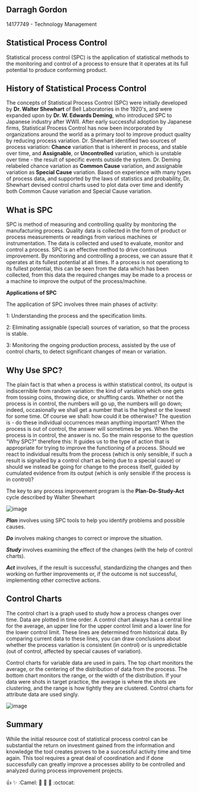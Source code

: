 ## Darragh Gordon
14177749 - Technology Management

## Statistical Process Control

 Statistical process control (SPC) is the application of statistical methods to the monitoring and control of a process to ensure that it operates at its full potential to produce conforming product. 

## History of Statistical Process Control

The concepts of Statistical Process Control (SPC) were initially developed by **Dr. Walter Shewhart** of Bell Laboratories in the 1920's, and were expanded upon by **Dr. W. Edwards Deming**, who introduced SPC to Japanese industry after WWII. After early successful adoption by Japanese firms, Statistical Process Control has now been incorporated by organizations around the world as a primary tool to improve product quality by reducing process variation.
Dr. Shewhart identified two sources of process variation: **Chance** variation that is inherent in process, and stable over time, and **Assignable**, or **Uncontrolled** variation, which is unstable over time - the result of specific events outside the system. Dr. Deming relabeled chance variation as **Common Cause** variation, and assignable variation as **Special Cause** variation.
Based on experience with many types of process data, and supported by the laws of statistics and probability, Dr. Shewhart devised control charts used to plot data over time and identify both Common Cause variation and Special Cause variation.

## What is SPC

SPC is method of measuring and controlling quality by monitoring the manufacturing process. Quality data is collected in the form of product or process measurements or readings from various machines or instrumentation. The data is collected and used to evaluate, monitor and control a process. SPC is an effective method to drive continuous improvement. By monitoring and controlling a process, we can assure that it operates at its fullest potential at all times. If a process is not operationg to its fullest potential, this can be seen from the data which has been collected, from this data the required changes may be made to a process or a machine to improve the output of the process/machine.

**Applications of SPC**

The application of SPC involves three main phases of activity:

1: Understanding the process and the specification limits.

2: Eliminating assignable (special) sources of variation, so that the process is stable.

3: Monitoring the ongoing production process, assisted by the use of control charts, to detect significant changes of mean or variation.

## Why Use SPC?

The plain fact is that when a process is within statistical control, its output is indiscernible from random variation: the kind of variation which one gets from tossing coins, throwing dice, or shuffling cards. Whether or not the process is in control, the numbers will go up, the numbers will go down; indeed, occasionally we shall get a number that is the highest or the lowest for some time. Of course we shall: how could it be otherwise? The question is - do these individual occurrences mean anything important? When the process is out of control, the answer will sometimes be yes. When the process is in control, the answer is no.
So the main response to the question "Why SPC?" therefore this: It guides us to the type of action that is appropriate for trying to improve the functioning of a process. Should we react to individual results from the process (which is only sensible, if such a result is signalled by a control chart as being due to a special cause) or should we instead be going for change to the process itself, guided by cumulated evidence from its output (which is only sensible if the process is in control)?

The key to any process improvement program is the **Plan-Do-Study-Act** cycle described by Walter Shewhart

![image](https://github.com/ULStats/MA4128Assessment-2018/blob/master/Plan%2520Do%2520Study%2520Act.png)

__*Plan*__ involves using SPC tools to help you identify problems and possible causes.

__*Do*__ involves making changes to correct or improve the situation.

__*Study*__ involves examining the effect of the changes (with the help of control charts).

__*Act*__ involves, if the result is successful, standardizing the changes and then working on further improvements or, if the outcome is not successful, implementing other corrective actions.

## Control Charts

The control chart is a graph used to study how a process changes over time. Data are plotted in time order. A control chart always has a central line for the average, an upper line for the upper control limit and a lower line for the lower control limit. These lines are determined from historical data. By comparing current data to these lines, you can draw conclusions about whether the process variation is consistent (in control) or is unpredictable (out of control, affected by special causes of variation).

Control charts for variable data are used in pairs. The top chart monitors the average, or the centering of the distribution of data from the process. The bottom chart monitors the range, or the width of the distribution. If your data were shots in target practice, the average is where the shots are clustering, and the range is how tightly they are clustered. Control charts for attribute data are used singly.

![image](https://github.com/ULStats/MA4128Assessment-2018/blob/master/anatomy-of-a-control-chart.jpg)

## Summary

While the initial resource cost of statistical process control can be substantial the return on investment gained from the information and knowledge the tool creates proves to be a successful activity time and time again. This tool requires a great deal of coordination and if done successfully can greatly improve a processes ability to be controlled and analyzed during process improvement projects.

:+1: :sparkles: :Camel: :tada: :rocket: :metal: :octocat:

